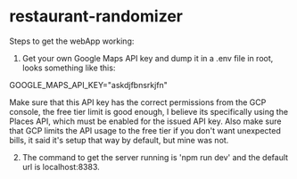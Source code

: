# restaurant-randomizer

Steps to get the webApp working:

1. Get your own Google Maps API key and dump it in a .env file in root, looks something like this: 

GOOGLE_MAPS_API_KEY="askdjfbnsrkjfn"

Make sure that this API key has the correct permissions from the GCP console, the free tier limit is good enough, I believe its specifically using the Places API, which must be enabled for the issued API key. Also make sure that GCP limits the API usage to the free tier if you don't want unexpected bills, it said it's setup that way by default, but mine was not. 

2. The command to get the server running is 'npm run dev' and the default url is localhost:8383.
